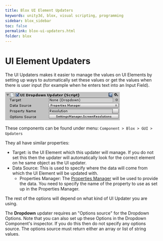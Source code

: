 ```yaml
---
title: Blox UI Element Updaters
keywords: unity3d, blox, visual scripting, programming
sidebar: blox_sidebar
toc: false
permalink: blox-ui-updaters.html
folder: blox
---
```


UI Element Updaters
===================

The UI Updaters makes it easier to manage the values on UI Elements by setting up ways to automatically set these values or get the values when there is user input (for example when he enters text into an Input Field).

![](img/blox/29.png)

These components can be found under menu: `Component > Blox > GUI > Updaters`

They all have similar properties:

* Target: is the UI Element which this updater will manage. If you do not set this then the updater will automatically look for the correct element on he same object as the UI updater.
* Data Source: This is used to specify where the data will come from which the UI Element will be updated with.
  * Properties Manager: The [Properties Manager](blox-property-manager) will be used to provide the data. You need to specify the name of the property to use as set up in the Properties Manager.

The rest of the options will depend on what kind of UI Updater you are using.

The **Dropdown** updater requires an "Options source" for the Dropdown Options. Note that you can also set up these Options in the Dropdown Component's inspector. If you do this then do not specify any options source. The options source must return either an array or list of string values.


